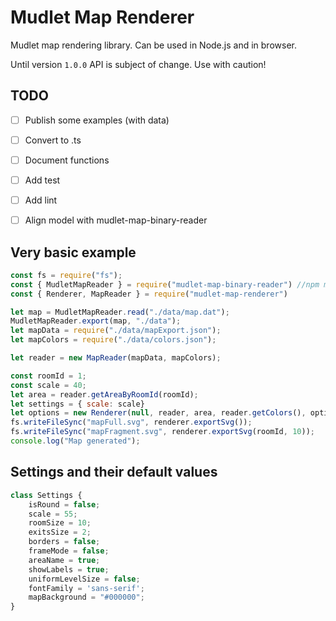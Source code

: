 # Mudlet Map Renderer

Mudlet map rendering library. Can be used in Node.js and in browser.

Until version `1.0.0` API is subject of change. Use with caution!

## TODO

- [ ] Publish some examples (with data)
- [ ] Convert to .ts
- [ ] Document functions
- [ ] Add test
- [ ] Add lint
- [ ] Align model with mudlet-map-binary-reader


## Very basic example

```js
const fs = require("fs");
const { MudletMapReader } = require("mudlet-map-binary-reader") //npm mudlet-map-binary-reader
const { Renderer, MapReader } = require("mudlet-map-renderer")

let map = MudletMapReader.read("./data/map.dat");
MudletMapReader.export(map, "./data");
let mapData = require("./data/mapExport.json");
let mapColors = require("./data/colors.json");

let reader = new MapReader(mapData, mapColors);

const roomId = 1;
const scale = 40;
let area = reader.getAreaByRoomId(roomId);
let settings = { scale: scale}
let options = new Renderer(null, reader, area, reader.getColors(), options);
fs.writeFileSync("mapFull.svg", renderer.exportSvg());
fs.writeFileSync("mapFragment.svg", renderer.exportSvg(roomId, 10));
console.log("Map generated");
```

## Settings and their default values 
```js
class Settings {
    isRound = false;
    scale = 55;
    roomSize = 10;
    exitsSize = 2;
    borders = false;
    frameMode = false;
    areaName = true;
    showLabels = true;
    uniformLevelSize = false;
    fontFamily = 'sans-serif';
    mapBackground = "#000000";
}
```